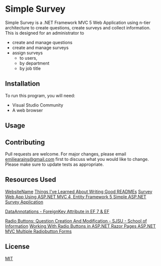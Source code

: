 # Simple Survey

Simple Survey is a .NET Framework MVC 5 Web Application using n-tier architecture to create questions, create surveys and collect information. 
This is designed for an administrator to 
  - create and manage questions 
  - create and manage surveys 
  - assign surveys 
     - to users, 
     - by department 
     - by job title

## Installation

To run this program, you will need:
  - Visual Studio Community
  - A web browser


## Usage




## Contributing
Pull requests are welcome. For major changes, please email emiliearains@gmail.com first to discuss what you would like to change.
Please make sure to update tests as appropriate.

## Resources Used
[WebsiteName](link)
[Things I've Learned About Writing Good READMEs](https://github.com/noffle/art-of-readme#readme)
[Survey Web App Using ASP.NET MVC 4, Entity Framework 5  ](https://www.codeproject.com/Articles/584161/Survey-Web-App-Using-ASP-NET-MVC-4-Entity-Framewor)
[Simple ASP.NET Survey Application ](https://www.c-sharpcorner.com/uploadfile/a185f3/asp-net-simple-survey-application/)

[DataAnnotations - ForeignKey Attribute in EF 7 & EF](https://www.entityframeworktutorial.net/code-first/foreignkey-dataannotations-attribute-in-code-first.aspx)

[Radio Buttons: Question Creation And Modification - SJSU - School of Information](https://ischool.sjsu.edu/phpquestionnaire-radio-question)
[Working With Radio Buttons in ASP.NET Razor Pages ](https://www.learnrazorpages.com/razor-pages/forms/radios)
[ASP.NET MVC Multiple Radiobutton Forms ](https://stackoverflow.com/questions/34290147/asp-net-mvc-multiple-radiobutton-forms)

## License
[MIT](https://choosealicense.com/licenses/mit/)
